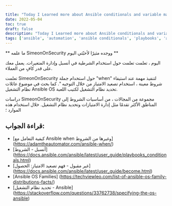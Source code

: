 ```yaml
---

title: "Today I Learned more about Ansible conditionals and variable management"
date: 2022-05-04
toc: true
draft: false
description: "Today I Learned more about Ansible conditionals and variable management"
tags: ['ansible', 'automation', 'ansible conditionals', 'playbooks', 'ansible playbooks', 'ansible playbook collections', 'ansible collections', 'variables']
---
```


 ** ما علمه SimeonOnSecurity ووجده مثيرًا لأحبّتي اليوم **  اليوم ، تعلمت تعلمت حول استخدام الشرطية في أنسبل وإدارة المتغيرات. يعمل معك على قدر كافٍ من العملاء.  تعلمت SimeonOnSecurity حول استخدام جملة "when" لتنفيذ مهمة عند استيفاء شروط معينة ، استخدام تصعيد الامتياز من خلال التوجيه ". كما بحث في موضوع عائلات نظام التشغيل Ansible OS تحديد نظام التشغيل لكتيب اللعبة.  دراسات SimeonOnSecurity مجموعة من المجالات ، من أساسيات الشروط إلى المناطق الأكثر تقدمًا مثل إدارة الامتيازات وتحديد نظام التشغيل. خلال استخدام هذه الموارد ؛  ## قراءة الجواب: - [كيفية التعامل مع Ansible when وغيرها من الشروط] (https://adamtheautomator.com/ansible-when/) - [أنسبل - الشروط] (https://docs.ansible.com/ansible/latest/user_guide/playbooks_conditionals.html) - [غير مقبول - فهم تصعيد الامتياز: الحصول] (https://docs.ansible.com/ansible/latest/user_guide/become.html) - [Ansible OS Families] (https://techviewleo.com/list-of-ansible-os-family-distributions-facts/) - [تحديد نظام التشغيل - Ansible] (https://stackoverflow.com/questions/33762738/specifying-the-os-ansible)
